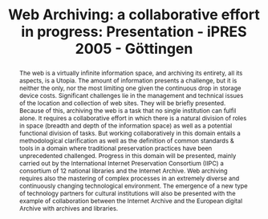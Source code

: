 ---
abstract: 'The web is a virtually infinite information space, and archiving its entirety,
  all its aspects, is a Utopia. The amount of information presents a challenge, but
  it is neither the only, nor the most limiting one given the continuous drop in storage
  device costs. Significant challenges lie in the management and technical issues
  of the location and collection of web sites. They will be briefly presented.

  Because of this, archiving the web is a task that no single institution can fulfil
  alone. It requires a collaborative effort in which there is a natural division of
  roles in space (breadth and depth of the information space) as well as a potential
  functional division of tasks. But working collaboratively in this domain entails
  a methodological clarification as well as the definition of common standards & tools
  in a domain where traditional preservation practices have been unprecedented challenged.
  Progress in this domain will be presented, mainly carried out by the International
  Internet Preservation Consortium (IIPC) a consortium of 12 national libraries and
  the Internet Archive.

  Web archiving requires also the mastering of complex processes in an extremely diverse
  and continuously changing technological environment. The emergence of a new type
  of technology partners for cultural institutions will also be presented with the
  example of collaboration between the Internet Archive and the European digital Archive
  with archives and libraries.'
creators:
- Masanès , Julien
date: null
document_url: https://services.phaidra.univie.ac.at/api/object/o:295041/download
grand_parent: iPRES
institutions: []
keywords:
- göttingen
landing_page_url: https://phaidra.univie.ac.at/o:295041
language: eng
layout: publication
license: CC BY-SA 3.0 AT
notes_url: null
parent: iPRES 2005
publication_type: paper
size: 562032
slides_url: null
source_name: iPRES
stream_url: null
title: 'Web Archiving: a collaborative effort in progress: Presentation - iPRES 2005
  - Göttingen'
year: 2005
---
